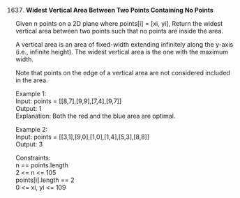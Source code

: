 1637. **Widest Vertical Area Between Two Points Containing No Points**

Given n points on a 2D plane where points[i] = [xi, yi], Return the widest vertical area between two points such that no points are inside the area.<br>

A vertical area is an area of fixed-width extending infinitely along the y-axis (i.e., infinite height). The widest vertical area is the one with the maximum width.<br>

Note that points on the edge of a vertical area are not considered included in the area.<br>

 

Example 1:<br>
Input: points = [[8,7],[9,9],[7,4],[9,7]]<br>
Output: 1<br>
Explanation: Both the red and the blue area are optimal.<br>

Example 2:<br>
Input: points = [[3,1],[9,0],[1,0],[1,4],[5,3],[8,8]]<br>
Output: 3<br>

Constraints:<br>
n == points.length<br>
2 <= n <= 105<br>
points[i].length == 2<br>
0 <= xi, yi <= 109
